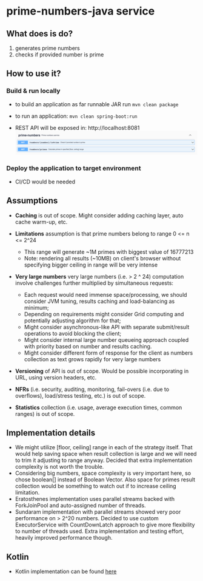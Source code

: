 # prime-numbers-java service

## What does is do?
 1. generates prime numbers
 2. checks if provided number is prime 
 
## How to use it?

### Build & run locally
 * to build an application as far runnable JAR run ```mvn clean package```
 * to run an application: ```mvn clean spring-boot:run```

 * REST API will be exposed in: http://localhost:8081 ![API example](docs/api-sample.png)


### Deploy the application to target environment
 * CI/CD would be needed

## Assumptions
 * **Caching** is out of scope. Might consider adding caching layer, auto cache warm-up, etc.
 * **Limitations** assumption is that prime numbers belong to range 0 <= n <= 2^24
   - This range will generate ~1M primes with biggest value of 16777213
   - Note: rendering all results (~10MB) on client's browser without specifying bigger ceiling in range will be very intense

 * **Very large numbers** very large numbers (i.e. > 2 ^ 24) computation involve challenges further multiplied by simultaneous requests:
   - Each request would need immense space/processing, we should consider JVM tuning, results caching and load-balancing as minimum;
   - Depending on requirements might consider Grid computing and potentially adjusting algorithm for that;
   - Might consider asynchronous-like API with separate submit/result operations to avoid blocking the client;
   - Might consider internal large number queueing approach coupled with priority based on number and results caching.
   - Might consider different form of response for the client as numbers collection as text grows rapidly for very large numbers
 * **Versioning** of API is out of scope. Would be possible incorporating in URL, using version headers, etc.
 * **NFRs** (i.e. security, auditing, monitoring, fail-overs (i.e. due to overflows), load/stress testing, etc.) is out of scope.    
 * **Statistics** collection (i.e. usage, average execution times, common ranges) is out of scope.

## Implementation details

 * We might utilize [floor, ceiling] range in each of the strategy itself. That would help saving space when result collection is large and we will need to trim it adjusting to range anyway. Decided that extra implementation complexity is not worth the trouble. 
 * Considering big numbers, space complexity is very important here, so chose boolean[] instead of Boolean Vector. Also space for primes result collection would be something to watch out if to increase ceiling limitation.
 * Eratosthenes implementation uses parallel streams backed with ForkJoinPool and auto-assigned number of threads.
 * Sundaram implementation with parallel streams showed very poor performance on > 2^20 numbers. Decided to use custom ExecutorService with CountDownLatch approach to give more flexibility to number of threads used. Extra implementation and testing effort, heavily improved performance though.

## Kotlin
 * Kotlin implementation can be found [here](https://github.com/veretie/prime-numbers-kotlin)